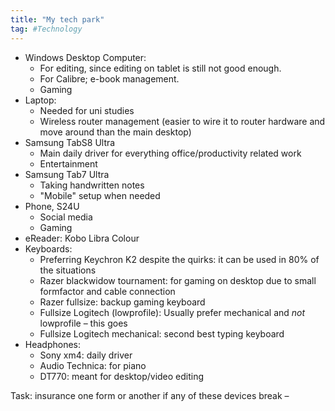```yaml
---
title: "My tech park"
tag: #Technology 
---
```



- Windows Desktop Computer: 
	- For editing, since editing on tablet is still not good enough. 
	- For Calibre; e-book management. 
	- Gaming
- Laptop: 
	- Needed for uni studies
	- Wireless router management (easier to wire it to router hardware and move around than the main desktop)
- Samsung TabS8 Ultra
	- Main daily driver for everything office/productivity related work 
	- Entertainment
- Samsung Tab7 Ultra
	- Taking handwritten notes
	- "Mobile" setup when needed
- Phone, S24U
	- Social media
	- Gaming 
- eReader: Kobo Libra Colour
- Keyboards: 
	- Preferring Keychron K2 despite the quirks: it can be used in 80% of the situations
	- Razer blackwidow tournament: for gaming on desktop due to small formfactor and cable connection
	- Razer fullsize: backup gaming keyboard 
	- Fullsize Logitech (lowprofile): Usually prefer mechanical and *not* lowprofile – this goes
	- Fullsize Logitech mechanical: second best typing keyboard
- Headphones: 
	- Sony xm4: daily driver
	- Audio Technica: for piano
	- DT770: meant for desktop/video editing

Task: insurance one form or another if any of these devices break –

